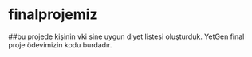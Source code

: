 # finalprojemiz
##bu projede kişinin vki sine uygun diyet listesi oluşturduk.
YetGen final proje ödevimizin kodu burdadır.

